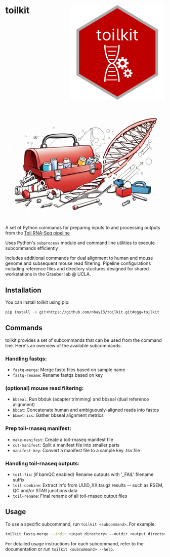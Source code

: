 # toilkit <img src="imgs/toilkit logo-1.png" align="right" />

![](imgs/AI-logo.jpg)

A set of Python commands for preparing inputs to and processing outputs from the [Toil RNA-Seq pipeline](https://github.com/BD2KGenomics/toil-rnaseq)

Uses Python's `subprocess` module and command line utilities to execute subcommands efficiently

Includes additional commands for dual alignment to human and mouse genome and subsequent mouse read filtering. Pipeline configurations including reference files and directory stuctures designed for shared workstations in the Graeber lab @ UCLA. 

## Installation

You can install toilkit using pip:

```bash
pip install -e git+https://github.com/nbay13/toilkit.git#egg=toilkit
```

## Commands

toilkit provides a set of subcommands that can be used from the command line. Here's an overview of the available subcommands:

### Handling fastqs:
- `fastq-merge`: Merge fastq files based on sample name
- `fastq-rename`: Rename fastqs based on key

### (optional) mouse read filtering:
- `bbseal`: Run bbduk (adapter trimming) and bbseal (dual reference alignment)
- `bbcat`: Concatenate human and ambiguously-aligned reads into fastqs
- `bbmetrics`: Gather bbseal alignment metrics

### Prep toil-rnaseq manifest:
- `make-manifest`: Create a toil-rnaseq manifest file
- `cut-manifest`: Split a manifest file into smaller parts
- `manifest-key`: Convert a manifest file to a sample key .tsv file

### Handling toil-rnaseq outputs:
- `toil-fix`: (if bamQC enabled) Rename outputs with '_FAIL' filename suffix
- `toil-combine`: Extract info from UUID_XX.tar.gz results -- such as RSEM, QC and/or STAR junctions data
- `toil-rename`: Final rename of all toil-rnaseq output files

## Usage

To use a specific subcommand, run `toilkit <subcommand>`. For example:

```bash
toilkit fastq-merge --indir <input_directory> --outdir <output_directory>
```

For detailed usage instructions for each subcommand, refer to the documentation or run `toilkit <subcommand> --help`.

```
